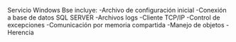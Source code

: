 Servicio Windows Bse incluye:
-Archivo de configuración inicial
-Conexión a base de datos SQL SERVER
-Archivos logs
-Cliente TCP/IP
-Control de excepciones
-Comunicación por memoria compartida
-Manejo de objetos
-Herencia